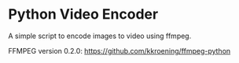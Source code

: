 # Python Video Encoder
A simple script to encode images to video using ffmpeg.

FFMPEG version 0.2.0: 
https://github.com/kkroening/ffmpeg-python 


